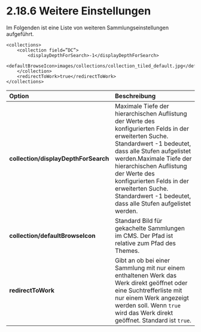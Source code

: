 # 2.18.6 Weitere Einstellungen

Im Folgenden ist eine Liste von weiteren Sammlungseinstellungen aufgeführt. 

```markup
<collections>
    <collection field=”DC”>
        <displayDepthForSearch>-1</displayDepthForSearch>
        <defaultBrowseIcon>images/collections/collection_tiled_default.jpg</defaultBrowseIcon>
    </collection>
    <redirectToWork>true</redirectToWork>
</collections>
```

| **Option**   | Beschreibung |
| :--- | :--- |
| **collection/displayDepthForSearch** | Maximale Tiefe der hierarchischen Auflistung der Werte des konfigurierten Felds in der erweiterten Suche. Standardwert -1 bedeutet, dass alle Stufen aufgelistet werden.Maximale Tiefe der hierarchischen Auflistung der Werte des konfigurierten Felds in der erweiterten Suche. Standardwert -1 bedeutet, dass alle Stufen aufgelistet werden. |
| **collection/defaultBrowseIcon** | Standard Bild für gekachelte Sammlungen im CMS. Der Pfad ist relative zum Pfad des Themes. |
| **redirectToWork** | Gibt an ob bei einer Sammlung mit nur einem enthaltenen Werk das Werk direkt geöffnet oder eine Suchtrefferliste mit nur einem Werk angezeigt werden soll. Wenn `true` wird das Werk direkt geöffnet. Standard ist `true`. |

